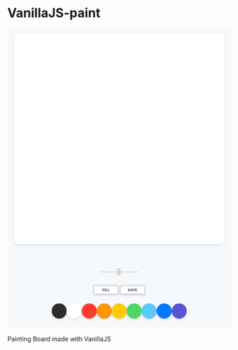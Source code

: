 # VanillaJS-paint

![](https://github.com/skqoaudgh/VanillaJS-paint/blob/master/%EC%BA%A1%EC%B2%98.PNG)

Painting Board made with VanillaJS
